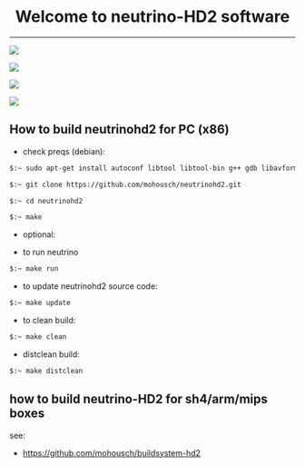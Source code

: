 
<h1 align="center">
  Welcome to neutrino-HD2 software
</h1>

-------
![](https://github.com/mohousch/neutrinohd2/blob/master/nhd2-exp/doc/resources/mainmenu.png)

![](https://github.com/mohousch/neutrinohd2/blob/master/nhd2-exp/doc/resources/plugins.png)

![](https://github.com/mohousch/neutrinohd2/blob/master/nhd2-exp/doc/resources/movietrailer.png)

![](https://github.com/mohousch/neutrinohd2/blob/master/nhd2-exp/doc/resources/movieinfowidget.png)

## How to build neutrinohd2 for PC (x86) ##

* check preqs (debian):

```bash
$:~ sudo apt-get install autoconf libtool libtool-bin g++ gdb libavformat-dev libswscale-dev libopenthreads-dev libglew-dev freeglut3-dev libcurl4-gnutls-dev libfreetype6-dev libid3tag0-dev libmad0-dev libogg-dev libpng12-dev libgif-dev libjpeg-dev libvorbis-dev libflac-dev libblkid-dev libgstreamer0.10-dev libgstreamer-plugins-base0.10-dev libgstreamer-plugins-bad1.0-dev libfribidi-dev libass-dev python-dev lua5.2 lua5.2-dev lua-json lua-expat lua-posix lua-socket lua-soap lua-curl
```

```bash
$:~ git clone https://github.com/mohousch/neutrinohd2.git
```
```bash
$:~ cd neutrinohd2
```

```bash
$:~ make
```


- optional:

* to run neutrino
```bash
$:~ make run
```

* to update neutrinohd2 source code:
```bash
$:~ make update
```

* to clean build:
```bash
$:~ make clean
```

* distclean build:
```bash
$:~ make distclean
```

## how to build neutrino-HD2 for sh4/arm/mips boxes ##
see:
* https://github.com/mohousch/buildsystem-hd2






